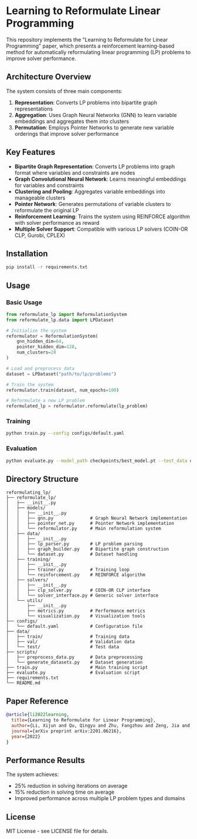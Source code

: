 # Learning to Reformulate Linear Programming

This repository implements the "Learning to Reformulate for Linear Programming" paper, which presents a reinforcement learning-based method for automatically reformulating linear programming (LP) problems to improve solver performance.

## Architecture Overview

The system consists of three main components:

1. **Representation**: Converts LP problems into bipartite graph representations
2. **Aggregation**: Uses Graph Neural Networks (GNN) to learn variable embeddings and aggregates them into clusters
3. **Permutation**: Employs Pointer Networks to generate new variable orderings that improve solver performance

## Key Features

- **Bipartite Graph Representation**: Converts LP problems into graph format where variables and constraints are nodes
- **Graph Convolutional Neural Network**: Learns meaningful embeddings for variables and constraints
- **Clustering and Pooling**: Aggregates variable embeddings into manageable clusters
- **Pointer Network**: Generates permutations of variable clusters to reformulate the original LP
- **Reinforcement Learning**: Trains the system using REINFORCE algorithm with solver performance as reward
- **Multiple Solver Support**: Compatible with various LP solvers (COIN-OR CLP, Gurobi, CPLEX)

## Installation

```bash
pip install -r requirements.txt
```

## Usage

### Basic Usage

```python
from reformulate_lp import ReformulationSystem
from reformulate_lp.data import LPDataset

# Initialize the system
reformulator = ReformulationSystem(
    gnn_hidden_dim=64,
    pointer_hidden_dim=128,
    num_clusters=20
)

# Load and preprocess data
dataset = LPDataset("path/to/lp/problems")

# Train the system
reformulator.train(dataset, num_epochs=100)

# Reformulate a new LP problem
reformulated_lp = reformulator.reformulate(lp_problem)
```

### Training

```bash
python train.py --config configs/default.yaml
```

### Evaluation

```bash
python evaluate.py --model_path checkpoints/best_model.pt --test_data data/test/
```

## Directory Structure

```
reformulating_lp/
├── reformulate_lp/
│   ├── __init__.py
│   ├── models/
│   │   ├── __init__.py
│   │   ├── gnn.py              # Graph Neural Network implementation
│   │   ├── pointer_net.py      # Pointer Network implementation
│   │   └── reformulator.py     # Main reformulation system
│   ├── data/
│   │   ├── __init__.py
│   │   ├── lp_parser.py        # LP problem parsing
│   │   ├── graph_builder.py    # Bipartite graph construction
│   │   └── dataset.py          # Dataset handling
│   ├── training/
│   │   ├── __init__.py
│   │   ├── trainer.py          # Training loop
│   │   └── reinforcement.py    # REINFORCE algorithm
│   ├── solvers/
│   │   ├── __init__.py
│   │   ├── clp_solver.py       # COIN-OR CLP interface
│   │   └── solver_interface.py # Generic solver interface
│   └── utils/
│       ├── __init__.py
│       ├── metrics.py          # Performance metrics
│       └── visualization.py    # Visualization tools
├── configs/
│   └── default.yaml            # Configuration file
├── data/
│   ├── train/                  # Training data
│   ├── val/                    # Validation data
│   └── test/                   # Test data
├── scripts/
│   ├── preprocess_data.py      # Data preprocessing
│   └── generate_datasets.py    # Dataset generation
├── train.py                    # Main training script
├── evaluate.py                 # Evaluation script
├── requirements.txt
└── README.md
```

## Paper Reference

```bibtex
@article{li2022learning,
  title={Learning to Reformulate for Linear Programming},
  author={Li, Xijun and Qu, Qingyu and Zhu, Fangzhou and Zeng, Jia and Yuan, Mingxuan and Mao, Kun and Wang, Jie},
  journal={arXiv preprint arXiv:2201.06216},
  year={2022}
}
```

## Performance Results

The system achieves:
- 25% reduction in solving iterations on average
- 15% reduction in solving time on average
- Improved performance across multiple LP problem types and domains

## License

MIT License - see LICENSE file for details. 